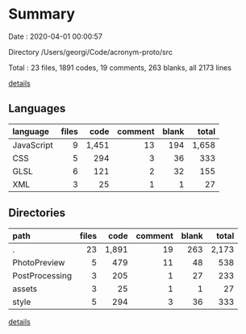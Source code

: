 # Summary

Date : 2020-04-01 00:00:57

Directory /Users/georgi/Code/acronym-proto/src

Total : 23 files,  1891 codes, 19 comments, 263 blanks, all 2173 lines

[details](details.md)

## Languages
| language | files | code | comment | blank | total |
| :--- | ---: | ---: | ---: | ---: | ---: |
| JavaScript | 9 | 1,451 | 13 | 194 | 1,658 |
| CSS | 5 | 294 | 3 | 36 | 333 |
| GLSL | 6 | 121 | 2 | 32 | 155 |
| XML | 3 | 25 | 1 | 1 | 27 |

## Directories
| path | files | code | comment | blank | total |
| :--- | ---: | ---: | ---: | ---: | ---: |
| . | 23 | 1,891 | 19 | 263 | 2,173 |
| PhotoPreview | 5 | 479 | 11 | 48 | 538 |
| PostProcessing | 3 | 205 | 1 | 27 | 233 |
| assets | 3 | 25 | 1 | 1 | 27 |
| style | 5 | 294 | 3 | 36 | 333 |

[details](details.md)